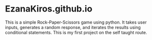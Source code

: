 # EzanaKiros.github.io

This is a simple Rock-Paper-Scissors game using python. It takes user inputs, generates a random response, and iterates the results using conditional statements. 
This is my first project on the self taught route. 
